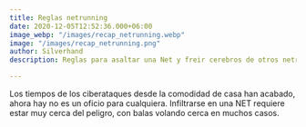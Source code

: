 ```yaml
---
title: Reglas netrunning
date: 2020-12-05T12:52:36.000+06:00
image_webp: "/images/recap_netrunning.webp"
image: "/images/recap_netrunning.png"
author: Silverhand
description: Reglas para asaltar una Net y freir cerebros de otros netrunners

---
```

Los tiempos de los ciberataques desde la comodidad de casa han acabado, ahora hay no es un oficio para cualquiera. Infiltrarse en una NET requiere estar muy cerca del peligro, con balas volando cerca en muchos casos.